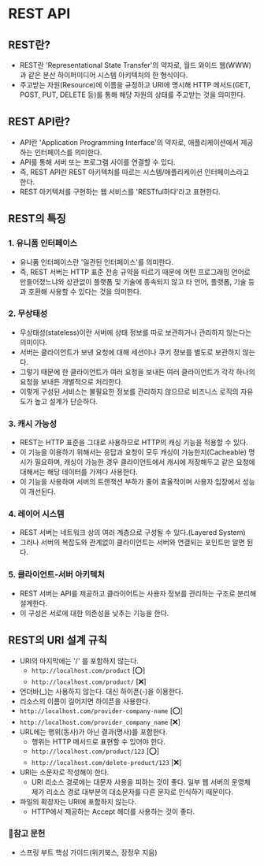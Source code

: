 # REST API

## REST란?

- REST란 'Representational State Transfer'의 약자로, 월드 와이드 웹(WWW)과 같은 분산 하이퍼미디어 시스템 아키텍처의 한 형식이다.
- 주고받는 자원(Resource)에 이름을 규정하고 URI에 명시해 HTTP 메서드(GET, POST, PUT, DELETE 등)를 통해 해당 자원의 상태를 주고받는 것을 의미한다.

## REST API란?

- API란 'Application Programming Interface'의 약자로, 애플리케이션에서 제공하는 인터페이스를 의미한다.
- API를 통해 서버 또는 프로그램 사이를 연결할 수 있다.
- 즉, REST API란 REST 아키텍처를 따르는 시스템/애플리케이션 인터페이스라고 한다.
- REST 아키텍처를 구현하는 웹 서비스를 'RESTful하다'라고 표현한다.

## REST의 특징

### 1. 유니폼 인터페이스

- 유니폼 인터페이스란 '일관된 인터페이스'를 의미한다.
- 즉, REST 서버는 HTTP 표준 전송 규약을 따르기 때문에 어떤 프로그래밍 언어로 만들어졌느냐와 상관없이 플랫폼 및 기술에 종속되지 않고 타 언어, 플랫폼, 기술 등과 호환해 사용할 수 있다는 것을 의미한다.

### 2. 무상태성

- 무상태성(stateless)이란 서버에 상태 정보를 따로 보관하거나 관리하지 않는다는 의미이다.
- 서버는 클라이언트가 보낸 요청에 대해 세션이나 쿠키 정보를 별도로 보관하지 않는다.
- 그렇기 때문에 한 클라이언트가 여러 요청을 보내든 여러 클라이언트가 각각 하나의 요청을 보내든 개별적으로 처리한다.
- 이렇게 구성된 서비스는 불필요한 정보를 관리하지 않으므로 비즈니스 로직의 자유도가 높고 설계가 단순하다.

### 3. 캐시 가능성

- REST는 HTTP 표준을 그대로 사용하므로 HTTP의 캐싱 기능을 적용할 수 있다.
- 이 기능을 이용하기 위해서는 응답과 요청이 모두 캐싱이 가능한지(Cacheable) 명시가 필요하며, 캐싱이 가능한 경우 클라이언트에서 캐시에 저장해두고 같은 요청에 대해서는 해당 데이터를 가져다 사용한다.
- 이 기능을 사용하며 서버의 트랜잭션 부하가 줄어 효율적이며 사용자 입장에서 성능이 개선된다.

### 4. 레이어 시스템

- REST 서버는 네트워크 상의 여러 계층으로 구성될 수 있다.(Layered System)
- 그러나 서버의 복잡도와 관계없이 클라이언트는 서버와 연결되는 포인트만 알면 된다.

### 5. 클라이언트-서버 아키텍처

- REST 서버는 API를 제공하고 클라이어트는 사용자 정보를 관리하는 구조로 분리해 설계한다.
- 이 구성은 서로에 대한 의존성을 낮추는 기능을 한다.

## REST의 URI 설계 규칙

- URI의 마지막에는 '/' 를 포함하지 않는다.
  - `http://localhost.com/product` [⭕]
  - `http://localhost.com/product/` [❌]
-  언더바(_)는 사용하지 않는다. 대신 하이픈(-)을 이용한다.
  - 리소스의 이름이 길어지면 하이픈을 사용한다.
  - `http://localhost.com/provider-company-name` [⭕]
  - `http://localhost.com/provider_company_name` [❌]
- URL에는 행위(동사)가 아닌 결과(명사)를 포함한다.
  - 행위는 HTTP 메서드로 표현할 수 있어야 한다.
  - `http://localhost.com/product/123` [⭕]
  - `http://localhost.com/delete-product/123` [❌]
- URI는 소문자로 작성해야 한다.
  - URI 리소스 경로에는 대문자 사용을 피하는 것이 좋다. 일부 웹 서버의 운영체제가 리소스 경로 대부분의 대소문자를 다른 문자로 인식하기 때문이다.
- 파일의 확장자는 URI에 포함하지 않는다.
  - HTTP에서 제공하는 Accept 헤더를 사용하는 것이 좋다.

### :memo:참고 문헌

- 스프링 부트 핵심 가이드(위키북스, 장정우 지음)
